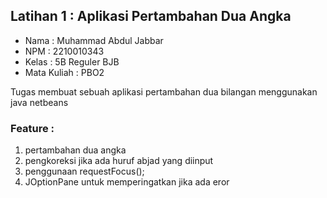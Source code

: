 ## Latihan 1 : Aplikasi Pertambahan Dua Angka

- Nama        : Muhammad Abdul Jabbar
- NPM         : 2210010343
- Kelas       : 5B Reguler BJB
- Mata Kuliah : PBO2

Tugas membuat sebuah aplikasi pertambahan dua bilangan menggunakan java netbeans


### Feature :
1. pertambahan dua angka
2. pengkoreksi jika ada huruf abjad yang diinput
3. penggunaan requestFocus();
4. JOptionPane untuk memperingatkan jika ada eror
